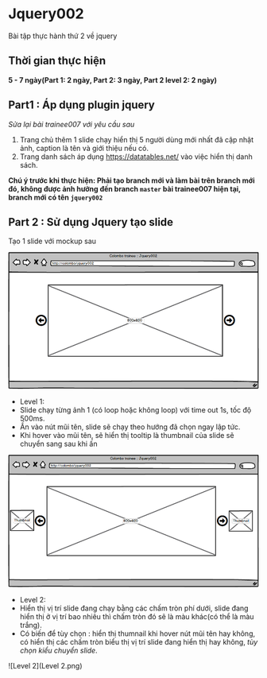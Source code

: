 # Jquery002
Bài tập thực hành thứ 2 về jquery

## Thời gian thực hiện

**5 - 7 ngày(Part 1: 2 ngày, Part 2: 3 ngày, Part 2 level 2: 2 ngày)**

## Part1 : Áp dụng plugin jquery
_Sửa lại bài trainee007 với yêu cầu sau_

1. Trang chủ thêm 1 slide chạy hiển thị 5 người dùng mới nhất đã cập nhật ảnh, caption là tên và giới thiệu nếu có. 
2. Trang danh sách áp dụng https://datatables.net/ vào việc hiển thị danh sách.

**Chú ý trước khi thực hiện: Phải tạo branch mới và làm bài trên branch mới đó, không được ảnh hưởng đến branch `master` bài trainee007 hiện tại, branch mới có tên `jquery002`**

## Part 2 : Sử dụng Jquery tạo slide

Tạo 1 slide với mockup sau

![Normal](Normal.png)

- Level 1: 
 - Slide chạy từng ảnh 1 (có loop hoặc không loop) với time out 1s, tốc độ 500ms.
 - Ấn vào nút mũi tên, slide sẽ chạy theo hướng đã chọn ngay lập tức.
 - Khi hover vào mũi tên, sẽ hiển thị tooltip là thumbnail của slide sẽ chuyển sang sau khi ấn

![Hover](Hover.png)

- Level 2:
 - Hiển thị vị trí slide đang chạy bằng các chấm tròn phí dưới, slide đang hiển thị ở vị trí bao nhiêu thì chấm tròn đó sẽ là màu khác(có thể là màu trắng).
 - Có biến để tùy chọn : hiển thị thumnail khi hover nút mũi tên hay không, có hiển thị các chấm tròn biểu thị vị trí slide đang hiển thị hay không, _tùy chọn kiểu chuyển slide_.

![Level 2](Level 2.png)
